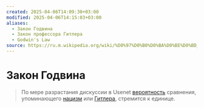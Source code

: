 ```yaml
---
created: 2025-04-06T14:09:30+03:00
modified: 2025-04-06T14:15:03+03:00
aliases:
  - Закон Годвина
  - Закон профессора Гитлера
  - Godwin's Law
source: https://ru.m.wikipedia.org/wiki/%D0%97%D0%B0%D0%BA%D0%BE%D0%BD_%D0%93%D0%BE%D0%B4%D0%B2%D0%B8%D0%BD%D0%B0
---
```


# Закон Годвина

> По мере разрастания дискуссии в Usenet [вероятность](https://ru.m.wikipedia.org/wiki/%D0%92%D0%B5%D1%80%D0%BE%D1%8F%D1%82%D0%BD%D0%BE%D1%81%D1%82%D1%8C "Вероятность") сравнения, упоминающего [нацизм](https://ru.m.wikipedia.org/wiki/%D0%9D%D0%B0%D1%86%D0%B8%D0%B7%D0%BC "Нацизм") или [Гитлера](https://ru.m.wikipedia.org/wiki/%D0%93%D0%B8%D1%82%D0%BB%D0%B5%D1%80 "Гитлер"), стремится к единице.
